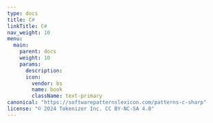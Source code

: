 ```yaml
---
type: docs
title: C#
linkTitle: C#
nav_weight: 10
menu:
  main:
    parent: docs
    weight: 10
    params:
      description: 
      icon:
        vendor: bs
        name: book
        className: text-primary
canonical: "https://softwarepatternslexicon.com/patterns-c-sharp"
license: "© 2024 Tokenizer Inc. CC BY-NC-SA 4.0"
---
```

